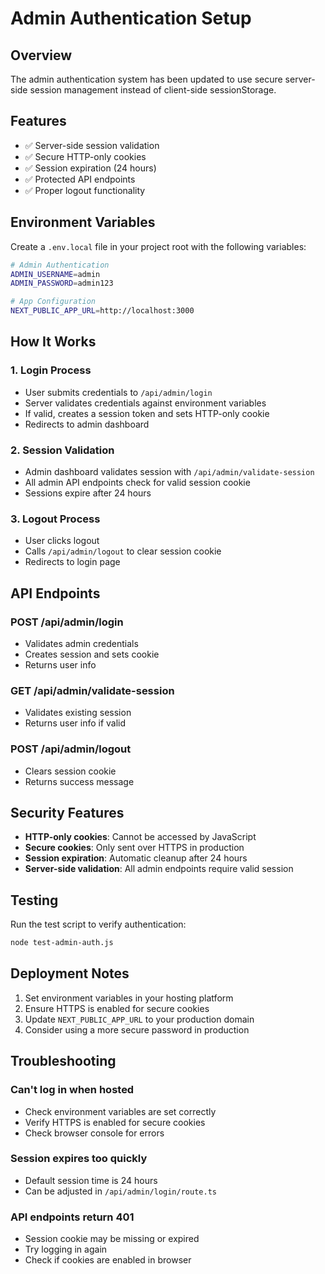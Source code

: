 # Admin Authentication Setup

## Overview

The admin authentication system has been updated to use secure server-side session management instead of client-side sessionStorage.

## Features

- ✅ Server-side session validation
- ✅ Secure HTTP-only cookies
- ✅ Session expiration (24 hours)
- ✅ Protected API endpoints
- ✅ Proper logout functionality

## Environment Variables

Create a `.env.local` file in your project root with the following variables:

```bash
# Admin Authentication
ADMIN_USERNAME=admin
ADMIN_PASSWORD=admin123

# App Configuration
NEXT_PUBLIC_APP_URL=http://localhost:3000
```

## How It Works

### 1. Login Process
- User submits credentials to `/api/admin/login`
- Server validates credentials against environment variables
- If valid, creates a session token and sets HTTP-only cookie
- Redirects to admin dashboard

### 2. Session Validation
- Admin dashboard validates session with `/api/admin/validate-session`
- All admin API endpoints check for valid session cookie
- Sessions expire after 24 hours

### 3. Logout Process
- User clicks logout
- Calls `/api/admin/logout` to clear session cookie
- Redirects to login page

## API Endpoints

### POST /api/admin/login
- Validates admin credentials
- Creates session and sets cookie
- Returns user info

### GET /api/admin/validate-session
- Validates existing session
- Returns user info if valid

### POST /api/admin/logout
- Clears session cookie
- Returns success message

## Security Features

- **HTTP-only cookies**: Cannot be accessed by JavaScript
- **Secure cookies**: Only sent over HTTPS in production
- **Session expiration**: Automatic cleanup after 24 hours
- **Server-side validation**: All admin endpoints require valid session

## Testing

Run the test script to verify authentication:

```bash
node test-admin-auth.js
```

## Deployment Notes

1. Set environment variables in your hosting platform
2. Ensure HTTPS is enabled for secure cookies
3. Update `NEXT_PUBLIC_APP_URL` to your production domain
4. Consider using a more secure password in production

## Troubleshooting

### Can't log in when hosted
- Check environment variables are set correctly
- Verify HTTPS is enabled for secure cookies
- Check browser console for errors

### Session expires too quickly
- Default session time is 24 hours
- Can be adjusted in `/api/admin/login/route.ts`

### API endpoints return 401
- Session cookie may be missing or expired
- Try logging in again
- Check if cookies are enabled in browser 